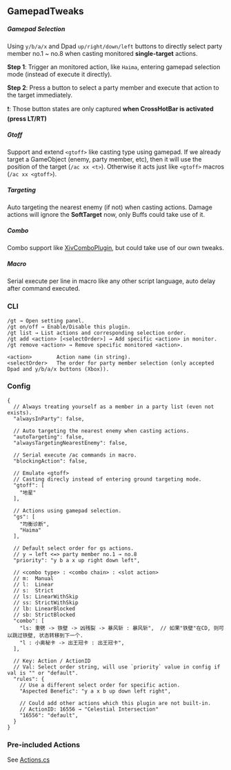 ## GamepadTweaks
##### Gamepad Selection
Using `y/b/a/x` and Dpad `up/right/down/left` buttons to directly select party member no.1 ~ no.8 when casting monitored **single-target** actions.

**Step 1**: Trigger an monitored action, like `Haima`, entering gamepad selection mode (instead of execute it directly).

**Step 2**: Press a button to select a party member and execute that action to the target immediately.

❗: Those button states are only captured **when CrossHotBar is activated (press LT/RT)**

##### Gtoff
Support and extend `<gtoff>` like casting type using gamepad. If we already target a GameObject (enemy, party member, etc), then it will use the position of the target (`/ac xx <t>`). Otherwise it acts just like `<gtoff>` macros (`/ac xx <gtoff>`).

##### Targeting
Auto targeting the nearest enemy (if not) when casting actions. Damage actions will ignore the **SoftTarget** now, only Buffs could take use of it.

##### Combo
Combo support like [XivComboPlugin](https://github.com/attickdoor/XIVComboPlugin.git), but could take use of our own tweaks.

##### Macro
Serial execute per line in macro like any other script language, auto delay after command executed.

### CLI

```
/gt → Open setting panel.
/gt on/off → Enable/Disable this plugin.
/gt list → List actions and corresponding selection order.
/gt add <action> [<selectOrder>] → Add specific <action> in monitor.
/gt remove <action> → Remove specific monitored <action>.

<action>        Action name (in string).
<selectOrder>   The order for party member selection (only accepted Dpad and y/b/a/x buttons (Xbox)).
```

### Config
```jsonc
{
  // Always treating yourself as a member in a party list (even not exists).
  "alwaysInParty": false,

  // Auto targeting the nearest enemy when casting actions.
  "autoTargeting": false,
  "alwaysTargetingNearestEnemy": false,

  // Serial execute /ac commands in macro.
  "blockingAction": false,

  // Emulate <gtoff>
  // Casting direcly instead of entering ground targeting mode.
  "gtoff": [
    "地星"
  ],

  // Actions using gamepad selection.
  "gs": [
    "均衡诊断",
    "Haima"
  ],

  // Default select order for gs actions.
  // y → left <=> party member no.1 → no.8
  "priority": "y b a x up right down left",

  // <combo type> : <combo chain> : <slot action>
  // m:  Manual
  // l:  Linear
  // s:  Strict
  // ls: LinearWithSkip
  // ss: StrictWithSkip
  // lb: LinearBlocked
  // sb: StrictBlocked
  "combo": [
    "ls: 重劈 -> 铁壁 -> 凶残裂 -> 暴风斩 : 暴风斩",  // 如果"铁壁"在CD, 则可以跳过铁壁, 状态转移到下一个.
    "l : 小奥秘卡 -> 出王冠卡 : 出王冠卡",
  ],

  // Key: Action / ActionID
  // Val: Select order string, will use `priority` value in config if val is "" or "default".
  "rules": {
    // Use a different select order for specific action.
    "Aspected Benefic": "y a x b up down left right",

    // Could add other actions which this plugin are not built-in.
    // ActionID: 16556 → "Celestial Intersection"
    "16556": "default",
  }
}
```

### Pre-included Actions

See [Actions.cs](GamepadTweaks/Actions.cs)